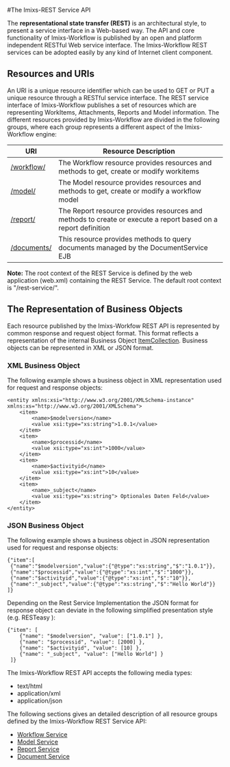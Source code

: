 #The Imixs-REST Service API

The **representational state transfer (REST)** is an architectural style, to present a service interface in a Web-based way. The API and core functionality of Imixs-Workflow is published by an open and platform independent RESTful Web service interface. The Imixs-Workflow REST services can be adopted easily by any kind of Internet client component.
 
## Resources and URIs
An URI is a unique resource identifier which can be used to GET or PUT a unique resource through a RESTful service interface.
The REST service interface of Imixs-Workflow publishes a set of resources which are representing  WorkItems, Attachments, Reports and Model information.
The different resources provided by Imixs-Workflow are divided in the following groups, where each group represents a different aspect of the Imixs-Workflow engine:

| URI                       | Resource Description                              | 
|---------------------------|---------------------------------------------------| 
| [/workflow/](./workflowservice.html) | The Workflow resource provides resources and methods to get, create or modify workitems       |
| [/model/](./modelservice.html)       | The Model resource provides resources and methods to get, create or modify a workflow model|
| [/report/](./reportservice.html)     | The Report resource provides resources and methods to create or execute a report based on a report definition|
| [/documents/](./documentservice.html)     | This resource provides methods to query documents managed by the DocumentService EJB |
 
<strong>Note:</strong> The root context of the REST Service is defined by the web application (web.xml) containing the REST Service. The default root context is "/rest-service/".

## The Representation of Business Objects
Each resource published by the Imixs-Workfow REST API is represented by common response and request object format. This format reflects a representation of the internal Business Object [ItemCollection](../core/itemcollection.html). Business objects can be represented in XML or JSON format. 

### XML Business Object

The following example shows a business object in XML representation used for request and response objects:

	<entity xmlns:xsi="http://www.w3.org/2001/XMLSchema-instance" xmlns:xs="http://www.w3.org/2001/XMLSchema">
		<item>
			<name>$modelversion</name>
			<value xsi:type="xs:string">1.0.1</value>
		</item>
		<item>
			<name>$processid</name>
			<value xsi:type="xs:int">1000</value>
		</item>
		<item>
			<name>$activityid</name>
			<value xsi:type="xs:int">10</value>
		</item>
		<item>
			<name>_subject</name>
			<value xsi:type="xs:string"> Optionales Daten Feld</value>
		</item>
	</entity>

### JSON Business Object

The following example shows a business object in JSON representation used for request and response objects:


    {"item":[
     {"name":"$modelversion","value":{"@type":"xs:string","$":"1.0.1"}},
     {"name":"$processid","value":{"@type":"xs:int","$":"1000"}}, 
     {"name":"$activityid","value":{"@type":"xs:int","$":"10"}}, 
     {"name":"_subject","value":{"@type":"xs:string","$":"Hello World"}}
    ]}  

Depending on the Rest Service Implementation the JSON format for response object can deviate in the following simplified presentation style (e.g. RESTeasy ):

    {"item": [
        {"name": "$modelversion", "value": ["1.0.1"] },
        {"name": "$processid", "value": [2000] },
        {"name": "$activityid", "value": [10] },
        {"name": "_subject", "value": ["Hello World"] }
     ]}



The Imixs-Workflow REST API accepts the following media types:
 
 * text/html
 * application/xml
 * application/json
	
The following sections gives an detailed description of all resource groups defined by the Imixs-Workflow REST Service API:
 
 
  * [Workflow Service](./workflowservice.html)
  * [Model Service](./modelservice.html) 
  * [Report Service](./reportservice.html) 
  * [Document Service](./documentservice.html) 
    